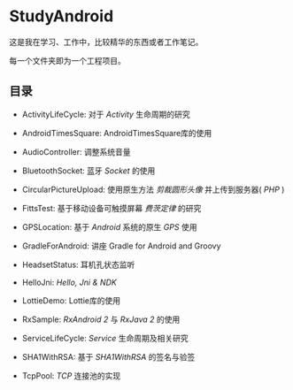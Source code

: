 # StudyAndroid

这是我在学习、工作中，比较精华的东西或者工作笔记。

每一个文件夹即为一个工程项目。

## 目录

* ActivityLifeCycle: 对于 *Activity* 生命周期的研究

* AndroidTimesSquare: AndroidTimesSquare库的使用

* AudioController: 调整系统音量

* BluetoothSocket: 蓝牙 *Socket* 的使用

* CircularPictureUpload: 使用原生方法 *剪裁圆形头像* 并上传到服务器( *PHP* )

* FittsTest: 基于移动设备可触摸屏幕 *费茨定律* 的研究

* GPSLocation: 基于 *Android* 系统的原生 *GPS* 使用

* GradleForAndroid: 讲座 Gradle for Android and Groovy

* HeadsetStatus: 耳机孔状态监听

* HelloJni: *Hello, Jni & NDK*

* LottieDemo: Lottie库的使用

* RxSample: *RxAndroid 2* 与 *RxJava 2* 的使用

* ServiceLifeCycle: *Service* 生命周期及相关研究

* SHA1WithRSA: 基于 *SHA1WithRSA* 的签名与验签

* TcpPool: *TCP* 连接池的实现
